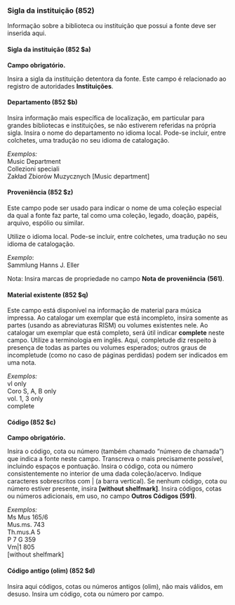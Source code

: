 ### Sigla da instituição (852)

Informação sobre a biblioteca ou instituição que possui a fonte deve ser inserida aqui.




#### Sigla da instituição (852 $a)

**Campo obrigatório.**

Insira a sigla da instituição detentora da fonte. Este campo é relacionado ao registro de autoridades **Instituições**.

#### Departamento (852 $b)

Insira informação mais específica de localização, em particular para grandes bibliotecas e instituições, se não estiverem referidas na própria sigla. Insira o nome do departamento no idioma local. Pode-se incluir, entre colchetes, uma tradução no seu idioma de catalogação.


_Exemplos:_  
Music Department  
Collezioni speciali  
Zakład Zbiorów Muzycznych [Music department]

#### Proveniência (852 $z)

Este campo pode ser usado para indicar o nome de uma coleção especial da qual a fonte faz parte, tal como uma coleção, legado, doação, papéis, arquivo, espólio ou similar.

Utilize o idioma local. Pode-se incluir, entre colchetes, uma tradução no seu idioma de catalogação.

_Exemplo_:  
Sammlung Hanns J. Eller

Nota: Insira marcas de propriedade no campo **Nota de proveniência** **(561)**.

#### Material existente (852 $q)

Este campo está disponível na informação de material para música impressa. Ao catalogar um exemplar que está incompleto, insira somente as partes (usando as abreviaturas RISM) ou volumes existentes nele. Ao catalogar um exemplar que está completo, será útil indicar **complete** neste campo. Utilize a terminologia em inglês. Aqui, completude diz respeito à presença de todas as partes ou volumes esperados; outros graus de incompletude (como no caso de páginas perdidas) podem ser indicados em uma nota.

_Exemplos:_  
vl only  
Coro S, A, B only  
vol. 1, 3 only  
complete

#### Código (852 $c)

**Campo obrigatório.**

Insira o código, cota ou número (também chamado “número de chamada”) que indica a fonte neste campo. Transcreva o mais precisamente possível, incluindo espaços e pontuação. Insira o código, cota ou número consistentemente no interior de uma dada coleção/acervo. Indique caracteres sobrescritos com | (a barra vertical). Se nenhum código, cota ou número estiver presente, insira **[without shelfmark]**. Insira códigos, cotas ou números adicionais, em uso, no campo **Outros Códigos (591)**.  

_Exemplos:_  
Ms Mus 165/6  
Mus.ms. 743  
Th.mus.A 5  
P 7 G 359  
Vm|1 805  
[without shelfmark]

#### Código antigo (olim) (852 $d)

Insira aqui códigos, cotas ou números antigos (olim), não mais válidos, em desuso. Insira um código, cota ou número por campo.
